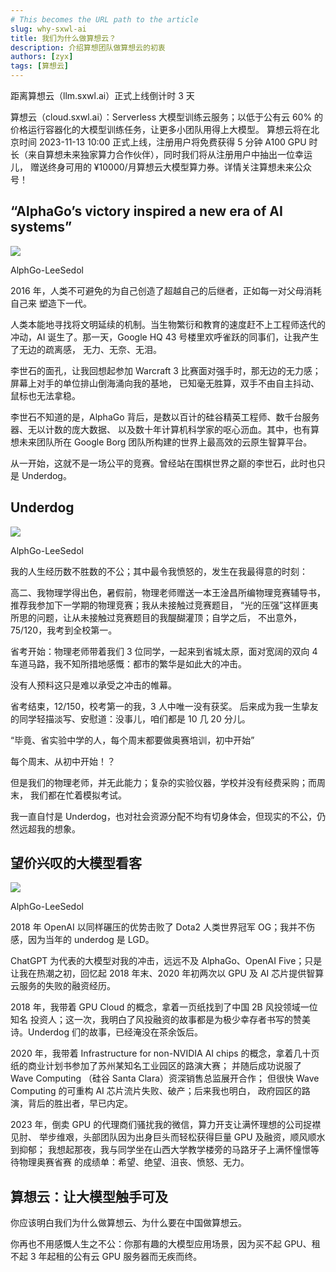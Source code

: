 ```yaml
---
# This becomes the URL path to the article
slug: why-sxwl-ai
title: 我们为什么做算想云？
description: 介绍算想团队做算想云的初衷
authors: [zyx]
tags: [算想云]
---
```


距离算想云（llm.sxwl.ai）正式上线倒计时 3 天

算想云（cloud.sxwl.ai）：Serverless 大模型训练云服务；以低于公有云 60%
的价格运行容器化的大模型训练任务，让更多小团队用得上大模型。 算想云将在北京时间
2023-11-13 10:00 正式上线，注册用户将免费获得 5 分钟 A100 GPU
时长（来自算想未来独家算力合作伙伴），同时我们将从注册用户中抽出一位幸运儿，
赠送终身可用的 ¥10000/月算想云大模型算力券。详情关注算想未来公众号！

<!-- truncate -->

## “AlphaGo’s victory inspired a new era of AI systems”

<div style={{'text-align': 'center'}}>
    <img src={require('./lee_sedol.png').default} style={{width: 400}} />
    <p style={{fontSize:12}}>AlphGo-LeeSedol</p>
</div>

2016 年，人类不可避免的为自己创造了超越自己的后继者，正如每一对父母消耗自己来
塑造下一代。

人类本能地寻找将文明延续的机制。当生物繁衍和教育的速度赶不上工程师迭代的冲动，AI
诞生了。那一天，Google HQ 43 号楼里欢呼雀跃的同事们，让我产生了无边的疏离感，
无力、无奈、无泪。

李世石的面孔，让我回想起参加 Warcraft 3
比赛面对强手时，那无边的无力感；屏幕上对手的单位排山倒海涌向我的基地，
已知毫无胜算，双手不由自主抖动、鼠标也无法拿稳。

李世石不知道的是，AlphaGo
背后，是数以百计的硅谷精英工程师、数千台服务器、无以计数的庞大数据、
以及数十年计算机科学家的呕心沥血。其中，也有算想未来团队所在
Google Borg 团队所构建的世界上最高效的云原生智算平台。

从一开始，这就不是一场公平的竞赛。曾经站在围棋世界之巅的李世石，此时也只是
Underdog。

## Underdog

<!-- ![why-mr-anderson](./mr_anderson.png) -->
<div style={{'text-align': 'center'}}>
    <img src={require('./mr_anderson.png').default} style={{width: 400}} />
    <p style={{fontSize:12}}>AlphGo-LeeSedol</p>
</div>

我的人生经历数不胜数的不公；其中最令我愤怒的，发生在我最得意的时刻：

高二、我物理学得出色，暑假前，物理老师赠送一本王淦昌所编物理竞赛辅导书，
推荐我参加下一学期的物理竞赛；我从未接触过竞赛题目，
“光的压强”这样匪夷所思的问题，让从未接触过竞赛题目的我醍醐灌顶；自学之后，
不出意外，75/120，我考到全校第一。

省考开始：物理老师带着我们 3 位同学，一起来到省城太原，面对宽阔的双向 4
车道马路，我不知所措地感慨：都市的繁华是如此大的冲击。

没有人预料这只是难以承受之冲击的帷幕。

省考结束，12/150，校考第一的我，3 人中唯一没有获奖。
后来成为我一生挚友的同学轻描淡写、安慰道：没事儿，咱们都是 10 几 20 分儿。

“毕竟、省实验中学的人，每个周末都要做奥赛培训，初中开始”

每个周末、从初中开始！？

但是我们的物理老师，并无此能力；复杂的实验仪器，学校并没有经费采购；而周末，
我们都在忙着模拟考试。

我一直自忖是 Underdog，也对社会资源分配不均有切身体会，但现实的不公，仍然远超我的想象。

## 望价兴叹的大模型看客

<!-- ![llm-bystander](./llm_bystander.png) -->
<div style={{'text-align': 'center'}}>
    <img src={require('./llm_bystander.png').default} style={{width: 400}} />
    <p style={{fontSize:12}}>AlphGo-LeeSedol</p>
</div>

2018 年 OpenAI 以同样碾压的优势击败了 Dota2 人类世界冠军
OG；我并不伤感，因为当年的 underdog 是 LGD。

ChatGPT 为代表的大模型对我的冲击，远远不及 AlphaGo、OpenAI
Five；只是让我在热潮之初，回忆起 2018 年末、2020 年初两次以 GPU 及 AI
芯片提供智算云服务的失败的融资经历。

2018 年，我带着 GPU Cloud 的概念，拿着一页纸找到了中国 2B 风投领域一位知名
投资人；这一次，我明白了风投融资的故事都是为极少幸存者书写的赞美诗。Underdog
们的故事，已经淹没在茶余饭后。

2020 年，我带着 Infrastructure for non-NVIDIA AI chips
的概念，拿着几十页纸的商业计划书参加了苏州某知名工业园区的路演大赛；
并随后成功说服了 Wave Computing （硅谷 Santa Clara）资深销售总监展开合作；
但很快 Wave Computing 的可重构 AI 芯片流片失败、破产；后来我也明白，
政府园区的路演，背后的胜出者，早已内定。

2023 年，倒卖 GPU 的代理商们骚扰我的微信，算力开支让满怀理想的公司捉襟见肘、
举步维艰，头部团队因为出身巨头而轻松获得巨量 GPU 及融资，顺风顺水到抑郁；
我想起那夜，我与同学坐在山西大学教学楼旁的马路牙子上满怀憧憬等待物理奥赛省赛
的成绩单：希望、绝望、沮丧、愤怒、无力。

## 算想云：让大模型触手可及

你应该明白我们为什么做算想云、为什么要在中国做算想云。

你再也不用感慨人生之不公：你那有趣的大模型应用场景，因为买不起 GPU、租不起 3
年起租的公有云 GPU 服务器而无疾而终。
